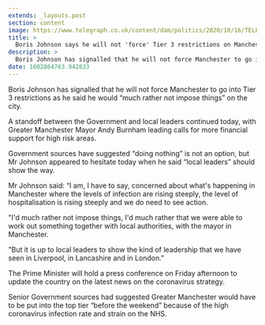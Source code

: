 ```yaml
--- 
extends: _layouts.post 
section: content 
image: https://www.telegraph.co.uk/content/dam/politics/2020/10/16/TELEMMGLPICT000242067940_trans_NvBQzQNjv4Bqw4ImAYD1C70rDs8Baeki1GceLmPIUjqpZLp3tdkEZeE.jpeg?impolicy=logo-overlay 
title: > 
  Boris Johnson says he will not 'force' Tier 3 restrictions on Manchester 
description: > 
  Boris Johnson has signalled that he will not force Manchester to go into Tier 3 restrictions as he said he would “much rather not impose things” on the city.A standoff between the Government and local leaders continued today, with Greater Manchester Mayor Andy Burnham leading calls for more financial support for high risk areas.Government sources have suggested “doing nothing” is not an option, but Mr Johnson appeared to hesitate today when he said “local leaders” should show the way."But it is up to local leaders to show the kind of leadership that we have seen in Liverpool, in Lancashire and in London."Senior Government sources had suggested Greater Manchester would have to be put into the top tier “before the weekend” because of the high coronavirus infection rate and strain on the NHS. 
date: 1602864763.942833 
--- 
```

Boris Johnson has signalled that he will not force Manchester to go into Tier 3 restrictions as he said he would “much rather not impose things” on the city.

A standoff between the Government and local leaders continued today, with Greater Manchester Mayor Andy Burnham leading calls for more financial support for high risk areas.

Government sources have suggested “doing nothing” is not an option, but Mr Johnson appeared to hesitate today when he said “local leaders” should show the way.

Mr Johnson said: “I am, I have to say, concerned about what's happening in Manchester where the levels of infection are rising steeply, the level of hospitalisation is rising steeply and we do need to see action.

"I'd much rather not impose things, I'd much rather that we were able to work out something together with local authorities, with the mayor in Manchester.

"But it is up to local leaders to show the kind of leadership that we have seen in Liverpool, in Lancashire and in London."

The Prime Minister will hold a press conference on Friday afternoon to update the country on the latest news on the coronavirus strategy.

Senior Government sources had suggested Greater Manchester would have to be put into the top tier “before the weekend” because of the high coronavirus infection rate and strain on the NHS.